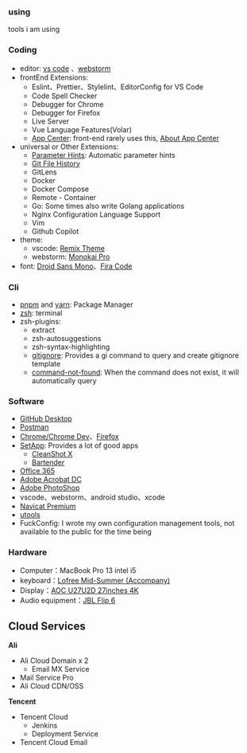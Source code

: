 ### using

tools i am using

### Coding

- editor: [vs code](https://code.visualstudio.com/) 、[webstorm](https://www.jetbrains.com/webstorm/)
- frontEnd Extensions:
  - Eslint、Prettier、Stylelint、EditorConfig for VS Code
  - Code Spell Checker
  - Debugger for Chrome
  - Debugger for Firefox
  - Live Server
  - Vue Language Features(Volar)
  - [App Center](https://marketplace.visualstudio.com/items?itemName=vsmobile.vscode-appcenter): front-end rarely uses this, [About App Center](https://appcenter.ms/)
- universal or Other Extensions:
  - [Parameter Hints](https://marketplace.visualstudio.com/items?itemName=DominicVonk.parameter-hints): Automatic parameter hints
  - [Git File History](https://marketplace.visualstudio.com/items?itemName=pomber.git-file-history)
  - GitLens
  - Docker
  - Docker Compose
  - Remote - Container
  - Go: Some times also write Golang applications
  - Nginx Configuration Language Support
  - Vim
  - Github Copilot
- theme:
  - vscode: [Remix Theme](https://marketplace.visualstudio.com/items?itemName=surajmandalcell.vscode-remix)
  - webstorm: [Monokai Pro](https://plugins.jetbrains.com/plugin/13643-monokai-pro-theme)
- font: [Droid Sans Mono](https://www.fontsquirrel.com/fonts/droid-sans-mono)、[Fira Code](https://fonts.google.com/specimen/Fira+Code)

### Cli

- [pnpm](https://pnpm.io/) and [yarn](https://yarnpkg.com/): Package Manager
- [zsh](https://zsh.org/): terminal
- zsh-plugins:
  - extract
  - zsh-autosuggestions
  - zsh-syntax-highlighting
  - [gitignore](https://github.com/voronkovich/gitignore.plugin.zsh): Provides a gi command to query and create gitignore template
  - [command-not-found](https://github.com/ohmyzsh/ohmyzsh/blob/master/plugins/command-not-found/command-not-found.plugin.zsh): When the command does not exist, it will automatically query

### Software

- [GitHub Desktop](https://desktop.github.com/)
- [Postman](https://www.postman.com/)
- [Chrome/Chrome Dev](https://www.google.com/chrome/)、[Firefox](https://www.mozilla.org/en-US/firefox/products/)
- [SetApp](https://setapp.com/): Provides a lot of good apps
  - [CleanShot X](https://cleanshot.com/)
  - [Bartender](https://www.macbartender.com/)
- [Office 365](https://www.microsoft.com/en-us/microsoft-365)
- [Adobe Acrobat DC](https://www.adobe.com/acrobat.html)
- [Adobe PhotoShop](https://www.adobe.com/products/photoshop.html)
- vscode、webstorm、android studio、xcode
- [Navicat Premium](https://www.navicat.com/en/products/navicat-premium)
- [utools](https://u.tools/)
- FuckConfig: I wrote my own configuration management tools, not available to the public for the time being

### Hardware

- Computer：MacBook Pro 13 intel i5
- keyboard：[Lofree Mid-Summer (Accompany)](https://www.lofree.co/collections/keyboard/products/mid-summer-accompany)
- Display：[AOC U27U2D 27inches 4K](https://item.jd.com/10040559588598.html)
- Audio equipment：[JBL Flip 6](https://www.jbl.com/bluetooth-speakers/FLIP-6-.html)

## Cloud Services

**Ali**

- Ali Cloud Domain x 2
  - Email MX Service
- Mail Service Pro
- Ali Cloud CDN/OSS

**Tencent**

- Tencent Cloud
  - Jenkins
  - Deployment Service
- Tencent Cloud Email
